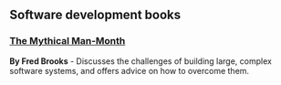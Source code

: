 ## Software development books

### [The Mythical Man-Month](/books/the-mythical-man-month.html) 
**By Fred Brooks** - Discusses the challenges of building large, complex software systems, and offers advice on how to overcome them.